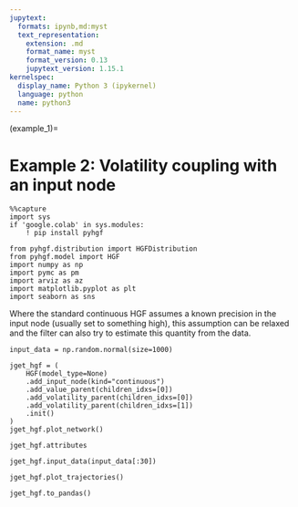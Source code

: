 ```yaml
---
jupytext:
  formats: ipynb,md:myst
  text_representation:
    extension: .md
    format_name: myst
    format_version: 0.13
    jupytext_version: 1.15.1
kernelspec:
  display_name: Python 3 (ipykernel)
  language: python
  name: python3
---
```


(example_1)=
# Example 2: Volatility coupling with an input node

```{code-cell} ipython3
%%capture
import sys
if 'google.colab' in sys.modules:
    ! pip install pyhgf
```

```{code-cell} ipython3
from pyhgf.distribution import HGFDistribution
from pyhgf.model import HGF
import numpy as np
import pymc as pm
import arviz as az
import matplotlib.pyplot as plt
import seaborn as sns
```

Where the standard continuous HGF assumes a known precision in the input node (usually set to something high), this assumption can be relaxed and the filter can also try to estimate this quantity from the data.

```{code-cell} ipython3
input_data = np.random.normal(size=1000)
```

```{code-cell} ipython3
jget_hgf = (
    HGF(model_type=None)
    .add_input_node(kind="continuous")
    .add_value_parent(children_idxs=[0])
    .add_volatility_parent(children_idxs=[0])
    .add_volatility_parent(children_idxs=[1])
    .init()
)
jget_hgf.plot_network()
```

```{code-cell} ipython3
jget_hgf.attributes
```

```{code-cell} ipython3
jget_hgf.input_data(input_data[:30])
```

```{code-cell} ipython3
jget_hgf.plot_trajectories()
```

```{code-cell} ipython3
jget_hgf.to_pandas()
```

```{code-cell} ipython3

```
